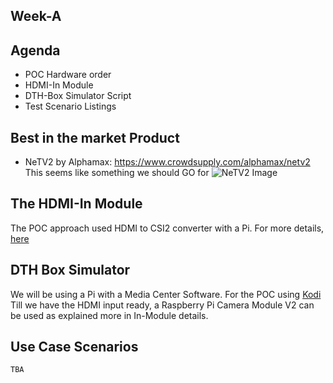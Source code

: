 ## Week-A

## Agenda
* POC Hardware order
* HDMI-In Module
* DTH-Box Simulator Script
* Test Scenario Listings

## Best in the market Product
* NeTV2 by Alphamax: https://www.crowdsupply.com/alphamax/netv2
This seems like something we should GO for
![NeTV2 Image](https://www.crowdsupply.com/img/222e/netv2-board-angle-bgd_jpg_project-body.jpg)


## The HDMI-In Module
The POC approach used HDMI to CSI2 converter with a Pi.
For more details, [here](../HDMI-in-module)

## DTH Box Simulator
We will be using a Pi with a Media Center Software. For the POC using [Kodi](https://kodi.tv/)
Till we have the HDMI input ready, a Raspberry Pi Camera Module V2 can be used as explained more in In-Module details.

## Use Case Scenarios

```
TBA
```